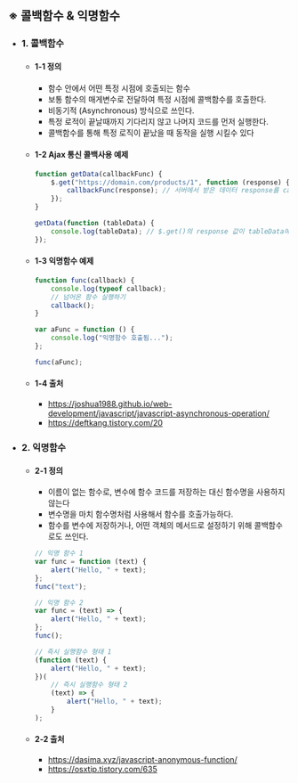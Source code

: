 ## ※ 콜백함수 & 익명함수

-   ### 1. 콜백함수

    -   #### 1-1 정의

        -   함수 안에서 어떤 특정 시점에 호출되는 함수
        -   보통 함수의 매게변수로 전달하여 특정 시점에 콜백함수를 호출한다.
        -   비동기적 (Asynchronous) 방식으로 쓰인다.
        -   특정 로적이 끝날때까지 기다리지 않고 나머지 코드를 먼저 실행한다.
        -   콜백함수를 통해 특정 로직이 끝났을 때 동작을 실행 시킬수 있다

    -   #### 1-2 Ajax 통신 콜백사용 예제

        ```javascript
        function getData(callbackFunc) {
            $.get("https://domain.com/products/1", function (response) {
                callbackFunc(response); // 서버에서 받은 데이터 response를 callbackFunc() 함수에 넘겨줌
            });
        }

        getData(function (tableData) {
            console.log(tableData); // $.get()의 response 값이 tableData에 전달됨
        });
        ```

    -   #### 1-3 익명함수 예제

        ```javascript
        function func(callback) {
            console.log(typeof callback);
            // 넘어온 함수 실행하기
            callback();
        }

        var aFunc = function () {
            console.log("익명함수 호출됨...");
        };

        func(aFunc);
        ```

    -   #### 1-4 출처
        -   https://joshua1988.github.io/web-development/javascript/javascript-asynchronous-operation/
        -   https://deftkang.tistory.com/20

-   ### 2. 익명함수

    -   #### 2-1 정의

        -   이름이 없는 함수로, 변수에 함수 코드를 저장하는 대신 함수명을 사용하지 않는다
        -   변수명을 마치 함수명처럼 사용해서 함수를 호출가능하다.
        -   함수를 변수에 저장하거나, 어떤 객체의 메서드로 설정하기 위해 콜백함수로도 쓰인다.

        ```javascript
        // 익명 함수 1
        var func = function (text) {
            alert("Hello, " + text);
        };
        func("text");

        // 익명 함수 2
        var func = (text) => {
            alert("Hello, " + text);
        };
        func();

        // 즉시 실행함수 형태 1
        (function (text) {
            alert("Hello, " + text);
        })(
            // 즉시 실행함수 형태 2
            (text) => {
                alert("Hello, " + text);
            }
        );
        ```

    -   #### 2-2 출처
        -   https://dasima.xyz/javascript-anonymous-function/
        -   https://osxtip.tistory.com/635
